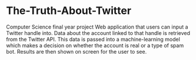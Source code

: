 # The-Truth-About-Twitter
Computer Science final year project
Web application that users can input a Twitter handle into.
Data about the account linked to that handle is retrieved from the Twitter API.
This data is passed into a machine-learning model which makes a decision on 
whether the account is real or a type of spam bot.
Results are then shown on screen for the user to see.
